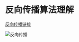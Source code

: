 # 反向传播算法理解

[反向传播链接](https://blog.csdn.net/ft_sunshine/article/details/90221691)

![反向传播](/home/lifeng/.config/Typora/typora-user-images/image-20210504201220949.png)

